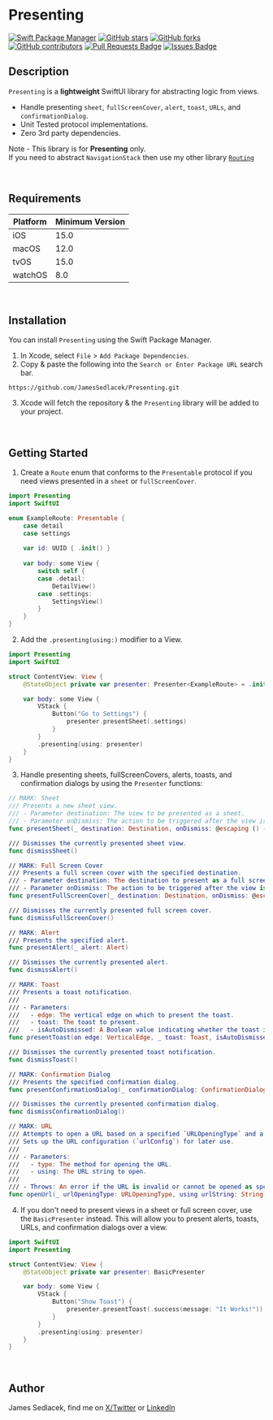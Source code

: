 # Presenting

[![Swift Package Manager](https://img.shields.io/badge/Swift%20Package%20Manager-compatible-brightgreen.svg)](https://github.com/apple/swift-package-manager)
[![GitHub stars](https://img.shields.io/github/stars/JamesSedlacek/Presenting.svg)](https://github.com/JamesSedlacek/Presenting/stargazers)
[![GitHub forks](https://img.shields.io/github/forks/JamesSedlacek/Presenting.svg?color=blue)](https://github.com/JamesSedlacek/Presenting/network)
[![GitHub contributors](https://img.shields.io/github/contributors/JamesSedlacek/Presenting.svg?color=blue)](https://github.com/JamesSedlacek/Presenting/network)
<a href="https://github.com/JamesSedlacek/Presenting/pulls"><img src="https://img.shields.io/github/issues-pr/JamesSedlacek/Presenting" alt="Pull Requests Badge"/></a>
<a href="https://github.com/JamesSedlacek/Presenting/issues"><img src="https://img.shields.io/github/issues/JamesSedlacek/Presenting" alt="Issues Badge"/></a>

## Description

`Presenting` is a **lightweight** SwiftUI library for abstracting logic from views.
- Handle presenting `sheet`, `fullScreenCover`, `alert`, `toast`, `URLs`, and `confirmationDialog`.
- Unit Tested protocol implementations.
- Zero 3rd party dependencies.

Note - This library is for **Presenting** only. <br>
If you need to abstract `NavigationStack` then use my other library [`Routing`](https://github.com/JamesSedlacek/Routing)

<br>

## Requirements

| Platform | Minimum Version |
|----------|-----------------|
| iOS      | 15.0            |
| macOS    | 12.0            |
| tvOS     | 15.0            |
| watchOS  | 8.0             |

<br>

## Installation

You can install `Presenting` using the Swift Package Manager.

1. In Xcode, select `File` > `Add Package Dependencies`.
2. Copy & paste the following into the `Search or Enter Package URL` search bar.
```
https://github.com/JamesSedlacek/Presenting.git
```
3. Xcode will fetch the repository & the `Presenting` library will be added to your project.

<br>

## Getting Started

1. Create a `Route` enum that conforms to the `Presentable` protocol
if you need views presented in a `sheet` or `fullScreenCover`. 

``` swift
import Presenting
import SwiftUI

enum ExampleRoute: Presentable {
    case detail
    case settings
    
    var id: UUID { .init() }
    
    var body: some View {
        switch self {
        case .detail:
            DetailView()
        case .settings:
            SettingsView()
        }
    }
}
```

2. Add the `.presenting(using:)` modifier to a View.

``` swift
import Presenting
import SwiftUI

struct ContentView: View {
    @StateObject private var presenter: Presenter<ExampleRoute> = .init()

    var body: some View {
        VStack {
            Button("Go to Settings") {
                presenter.presentSheet(.settings)
            }
        }
        .presenting(using: presenter)
    }
}
```

3. Handle presenting sheets, fullScreenCovers, alerts, toasts,
and confirmation dialogs by using the `Presenter` functions:

```swift
// MARK: Sheet
/// Presents a new sheet view.
/// - Parameter destination: The view to be presented as a sheet.
/// - Parameter onDismiss: The action to be triggered after the view is dismissed.
func presentSheet(_ destination: Destination, onDismiss: @escaping () -> Void)

/// Dismisses the currently presented sheet view.
func dismissSheet()

// MARK: Full Screen Cover
/// Presents a full screen cover with the specified destination.
/// - Parameter destination: The destination to present as a full screen cover.
/// - Parameter onDismiss: The action to be triggered after the view is dismissed.
func presentFullScreenCover(_ destination: Destination, onDismiss: @escaping () -> Void)

/// Dismisses the currently presented full screen cover.
func dismissFullScreenCover()

// MARK: Alert
/// Presents the specified alert.
func presentAlert(_ alert: Alert)

/// Dismisses the currently presented alert.
func dismissAlert()

// MARK: Toast
/// Presents a toast notification.
///
/// - Parameters:
///   - edge: The vertical edge on which to present the toast.
///   - toast: The toast to present.
///   - isAutoDismissed: A Boolean value indicating whether the toast is automatically dismissed.
func presentToast(on edge: VerticalEdge, _ toast: Toast, isAutoDismissed: Bool)

/// Dismisses the currently presented toast notification.
func dismissToast()

// MARK: Confirmation Dialog
/// Presents the specified confirmation dialog.
func presentConfirmationDialog(_ confirmationDialog: ConfirmationDialog)

/// Dismisses the currently presented confirmation dialog.
func dismissConfirmationDialog()

// MARK: URL
/// Attempts to open a URL based on a specified `URLOpeningType` and a string.
/// Sets up the URL configuration (`urlConfig`) for later use.
///
/// - Parameters:
///   - type: The method for opening the URL.
///   - using: The URL string to open.
///
/// - Throws: An error if the URL is invalid or cannot be opened as specified.
func openUrl(_ urlOpeningType: URLOpeningType, using urlString: String) throws {
```

4. If you don't need to present views in a sheet or full screen cover, use the `BasicPresenter` instead.
This will allow you to present alerts, toasts, URLs, and confirmation dialogs over a view.

``` swift
import SwiftUI
import Presenting

struct ContentView: View {
    @StateObject private var presenter: BasicPresenter

    var body: some View {
        VStack {
            Button("Show Toast") {
                presenter.presentToast(.success(message: "It Works!"))
            }
        }
        .presenting(using: presenter)
    }
}
```

<br>

## Author

James Sedlacek, find me on [X/Twitter](https://twitter.com/jsedlacekjr) or [LinkedIn](https://www.linkedin.com/in/jamessedlacekjr/)
